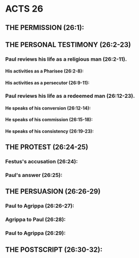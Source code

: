 ---
---
# ACTS 26 
## THE PERMISSION (26:1): 
## THE PERSONAL TESTIMONY (26:2-23) 
###  Paul reviews his life as a religious man (26:2-11). 
####  His activities as a Pharisee (26:2-8): 
####  His activities as a persecutor (26:9-11): 
###  Paul reviews his life as a redeemed man (26:12-23). 
####  He speaks of his conversion (26:12-14): 
####  He speaks of his commission (26:15-18): 
####  He speaks of his consistency (26:19-23): 
## THE PROTEST (26:24-25) 
###  Festus\'s accusation (26:24): 
###  Paul\'s answer (26:25): 
## THE PERSUASION (26:26-29) 
###  Paul to Agrippa (26:26-27): 
###  Agrippa to Paul (26:28): 
###  Paul to Agrippa (26:29): 
## THE POSTSCRIPT (26:30-32): 

